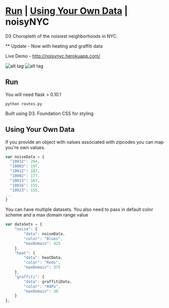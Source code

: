 **[Run](#run)** |
**[Using Your Own Data](#data)** |
noisyNYC
========

D3 Choropleth of the noisiest neighborhoods in NYC.

** Update - Now with heating and graffiti data

Live Demo - http://noisynyc.herokuapp.com/

![alt tag](http://i.imgur.com/cu2kPxx.jpg)
![alt tag](http://i.imgur.com/qG0H1zK.jpg)

## Run
You will need flask > 0.10.1
```
python routes.py
```
Built using D3. Foundation CSS for styling

## Using Your Own Data
If you provide an object with values associated with zipcodes you can map you're own values. 

``` .js
var noiseData = {
  "10032": 264,
  "10003": 197,
  "10012": 187,
  "10002": 177,
  "10013": 167,
  "10016": 155,
  "10023": 155,
...
}
```

You can have multiple datasets. You also need to pass in default color scheme and a max domain range value
``` .js
var dataSets = {
	"noise": {
		"data": noiseData,
		"color": "Blues",
		"maxDomain": 425
	},
	"heat": {
		"data": heatData,
		"color": "Reds",
		"maxDomain": 375
	},
	"graffiti": {
		"data": graffitiData,
		"color": "RdPu",
		"maxDomain": 30
	}
};

```
